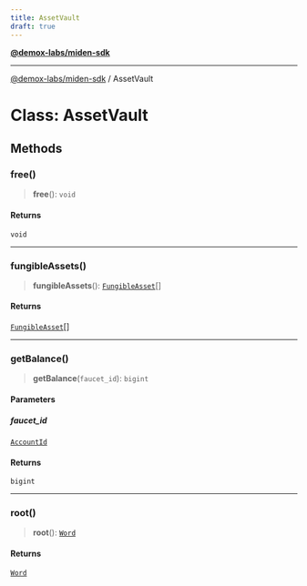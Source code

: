 ```yaml
---
title: AssetVault
draft: true
---
```


[**@demox-labs/miden-sdk**](../index)

***

[@demox-labs/miden-sdk](../index) / AssetVault

# Class: AssetVault

## Methods

### free()

> **free**(): `void`

#### Returns

`void`

***

### fungibleAssets()

> **fungibleAssets**(): [`FungibleAsset`](FungibleAsset)[]

#### Returns

[`FungibleAsset`](FungibleAsset)[]

***

### getBalance()

> **getBalance**(`faucet_id`): `bigint`

#### Parameters

##### faucet\_id

[`AccountId`](AccountId)

#### Returns

`bigint`

***

### root()

> **root**(): [`Word`](Word)

#### Returns

[`Word`](Word)
